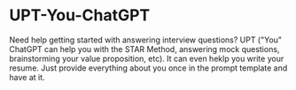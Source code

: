 # UPT-You-ChatGPT
Need help getting started with answering interview questions? UPT ("You" ChatGPT can help you with the STAR Method, answering mock questions, brainstorming your value proposition, etc). It can even heklp you write your resume. Just provide everything about you once in the prompt template and have at it.
